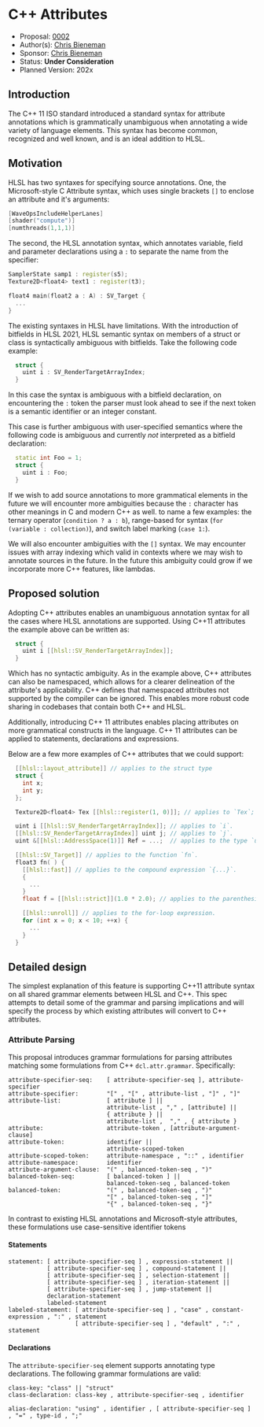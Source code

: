 <!-- {% raw %} -->
# C++ Attributes

* Proposal: [0002](0002-cxx-attributes.md)
* Author(s): [Chris Bieneman](https://github.com/llvm-beanz)
* Sponsor: [Chris Bieneman](https://github.com/llvm-beanz)
* Status: **Under Consideration**
* Planned Version: 202x

## Introduction

The C++ 11 ISO standard introduced a standard syntax for attribute annotations
which is grammatically unambiguous when annotating a wide variety of language
elements. This syntax has become common, recognized and well known, and is an
ideal addition to HLSL.

## Motivation

HLSL has two syntaxes for specifying source annotations. One, the
Microsoft-style C Attribute syntax, which uses single brackets `[]` to enclose
an attribute and it's arguments:

```c++
[WaveOpsIncludeHelperLanes]
[shader("compute")]
[numthreads(1,1,1)]
```

The second, the HLSL annotation syntax, which annotates variable, field and
parameter declarations using a `:` to separate the name from the specifier:

```c++
SamplerState samp1 : register(s5);
Texture2D<float4> text1 : register(t3);

float4 main(float2 a : A) : SV_Target {
  ...
}
```

The existing syntaxes in HLSL have limitations. With the introduction of
bitfields in HLSL 2021, HLSL semantic syntax on members of a struct or class is
syntactically ambiguous with bitfields. Take the following code example:

```c++
  struct {
    uint i : SV_RenderTargetArrayIndex;
  }
```

In this case the syntax is ambiguous with a bitfield declaration, on
encountering the `:` token the parser must look ahead to see if the next
token is a semantic identifier or an integer constant.

This case is further ambiguous with user-specified semantics where the following
code is ambiguous and currently _not_ interpreted as a bitfield declaration:

```c++
  static int Foo = 1;
  struct {
    uint i : Foo;
  }
```

If we wish to add source annotations to more grammatical elements in the future
we will encounter more ambiguities because the `:` character has other meanings
in C and modern C++ as well. to name a few examples: the ternary operator
(`condition ? a : b`), range-based for syntax (`for (variable : collection)`),
and switch label marking (`case 1:`).

We will also encounter ambiguities with the `[]` syntax. We may encounter issues
with array indexing which valid in contexts where we may wish to annotate
sources in the future. In the future this ambiguity could grow if we incorporate
more C++ features, like lambdas.

## Proposed solution

Adopting C++ attributes enables an unambiguous annotation syntax for all the
cases where HLSL annotations are supported. Using C++11 attributes the example
above can be written as:

```c++
  struct {
    uint i [[hlsl::SV_RenderTargetArrayIndex]];
  }
```

Which has no syntactic ambiguity. As in the example above, C++ attributes can
also be namespaced, which allows for a clearer delineation of the attribute's
applicability. C++ defines that namespaced attributes not supported by the
compiler can be ignored. This enables more robust code sharing in codebases that
contain both C++ and HLSL.

Additionally, introducing C++ 11 attributes enables placing attributes on more
grammatical constructs in the language. C++ 11 attributes can be applied to
statements, declarations and expressions.

Below are a few more examples of C++ attributes that we could support:

```c++
  [[hlsl::layout_attribute]] // applies to the struct type
  struct {
    int x;
    int y;
  };

  Texture2D<float4> Tex [[hlsl::register(1, 0)]]; // applies to `Tex`;

  uint i [[hlsl::SV_RenderTargetArrayIndex]]; // applies to `i`.
  [[hlsl::SV_RenderTargetArrayIndex]] uint j; // applies to `j`.
  uint &[[hlsl::AddressSpace(1)]] Ref = ...;  // applies to the type `uint &`.

  [[hlsl::SV_Target]] // applies to the function `fn`.
  float3 fn( ) {
    [[hlsl::fast]] // applies to the compound expression `{...}`.
    {
      ...
    }
    float f = [[hlsl::strict]](1.0 * 2.0); // applies to the parenthesis expression `(...)`.

    [[hlsl::unroll]] // applies to the for-loop expression.
    for (int x = 0; x < 10; ++x) {
      ...
    }
  }
```

## Detailed design

The simplest explanation of this feature is supporting C++11 attribute syntax on
all shared grammar elements between HLSL and C++. This spec attempts to detail
some of the grammar and parsing implications and will specify the process by
which existing attributes will convert to C++ attributes.

### Attribute Parsing

This proposal introduces grammar formulations for parsing attributes matching
some formulations from C++ `dcl.attr.grammar`. Specifically:

```ebnf
attribute-specifier-seq:    [ attribute-specifier-seq ], attribute-specifier
attribute-specifier:        "[" , "[" , attribute-list , "]" , "]"
attribute-list:             [ attribute ] ||
                            attribute-list , "," , [attribute] ||
                            { attribute } ||
                            attribute-list ,  "," , { attribute }
attribute:                  attribute-token , [attribute-argument-clause]
attribute-token:            identifier ||
                            attribute-scoped-token
attribute-scoped-token:     attribute-namespace , "::" , identifier
attribute-namespace:        identifier
attribute-argument-clause:  "(" , balanced-token-seq , ")"
balanced-token-seq:         [ balanced-token ] ||
                            balanced-token-seq , balanced-token
balanced-token:             "(" , balanced-token-seq , ")"
                            "[" , balanced-token-seq , "]"
                            "{" , balanced-token-seq , "}"
```

In contrast to existing HLSL annotations and Microsoft-style attributes, these
formulations use case-sensitive identifier tokens


#### Statements

```ebnf
statement: [ attribute-specifier-seq ] , expression-statement ||
           [ attribute-specifier-seq ] , compound-statement ||
           [ attribute-specifier-seq ] , selection-statement ||
           [ attribute-specifier-seq ] , iteration-statement ||
           [ attribute-specifier-seq ] , jump-statement ||
           declaration-statement
           labeled-statement
labeled-statement: [ attribute-specifier-seq ] , "case" , constant-expression , ":" , statement
                   [ attribute-specifier-seq ] , "default" , ":" , statement
```

#### Declarations

The `attribute-specifier-seq` element supports annotating type declarations. The
following grammar formulations are valid:

```ebnf
class-key: "class" || "struct"
class-declaration: class-key , attribute-specifier-seq , identifier

alias-declaration: "using" , identifier , [ attribute-specifier-seq ] , "=" , type-id , ";"
```

<!-- {% endraw %} -->
